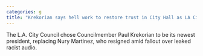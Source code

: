 ```yaml
---
categories: g
title: "Krekorian says hell work to restore trust in City Hall as LA City Council president"
---
```

The L.A. City Council chose Councilmember Paul Krekorian to be its newest president, replacing Nury Martinez, who resigned amid fallout over leaked racist audio.